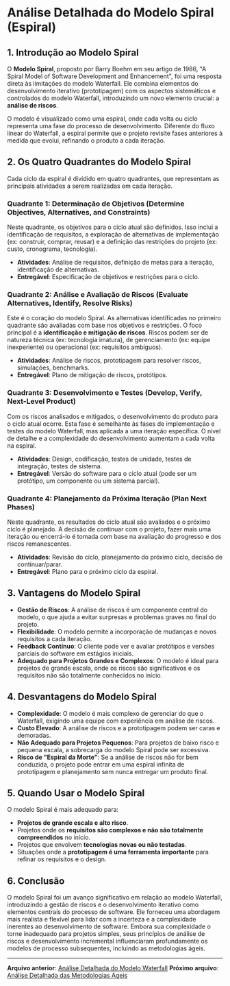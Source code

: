 # Análise Detalhada do Modelo Spiral (Espiral)

## 1. Introdução ao Modelo Spiral

O **Modelo Spiral**, proposto por Barry Boehm em seu artigo de 1986, "A Spiral Model of Software Development and Enhancement", foi uma resposta direta às limitações do modelo Waterfall. Ele combina elementos do desenvolvimento iterativo (prototipagem) com os aspectos sistemáticos e controlados do modelo Waterfall, introduzindo um novo elemento crucial: a **análise de riscos**.

O modelo é visualizado como uma espiral, onde cada volta ou ciclo representa uma fase do processo de desenvolvimento. Diferente do fluxo linear do Waterfall, a espiral permite que o projeto revisite fases anteriores à medida que evolui, refinando o produto a cada iteração.

## 2. Os Quatro Quadrantes do Modelo Spiral

Cada ciclo da espiral é dividido em quatro quadrantes, que representam as principais atividades a serem realizadas em cada iteração.

### Quadrante 1: Determinação de Objetivos (Determine Objectives, Alternatives, and Constraints)

Neste quadrante, os objetivos para o ciclo atual são definidos. Isso inclui a identificação de requisitos, a exploração de alternativas de implementação (ex: construir, comprar, reusar) e a definição das restrições do projeto (ex: custo, cronograma, tecnologia).

-   **Atividades**: Análise de requisitos, definição de metas para a iteração, identificação de alternativas.
-   **Entregável**: Especificação de objetivos e restrições para o ciclo.

### Quadrante 2: Análise e Avaliação de Riscos (Evaluate Alternatives, Identify, Resolve Risks)

Este é o coração do modelo Spiral. As alternativas identificadas no primeiro quadrante são avaliadas com base nos objetivos e restrições. O foco principal é a **identificação e mitigação de riscos**. Riscos podem ser de natureza técnica (ex: tecnologia imatura), de gerenciamento (ex: equipe inexperiente) ou operacional (ex: requisitos ambíguos).

-   **Atividades**: Análise de riscos, prototipagem para resolver riscos, simulações, benchmarks.
-   **Entregável**: Plano de mitigação de riscos, protótipos.

### Quadrante 3: Desenvolvimento e Testes (Develop, Verify, Next-Level Product)

Com os riscos analisados e mitigados, o desenvolvimento do produto para o ciclo atual ocorre. Esta fase é semelhante às fases de implementação e testes do modelo Waterfall, mas aplicada a uma iteração específica. O nível de detalhe e a complexidade do desenvolvimento aumentam a cada volta na espiral.

-   **Atividades**: Design, codificação, testes de unidade, testes de integração, testes de sistema.
-   **Entregável**: Versão do software para o ciclo atual (pode ser um protótipo, um componente ou um sistema parcial).

### Quadrante 4: Planejamento da Próxima Iteração (Plan Next Phases)

Neste quadrante, os resultados do ciclo atual são avaliados e o próximo ciclo é planejado. A decisão de continuar com o projeto, fazer mais uma iteração ou encerrá-lo é tomada com base na avaliação do progresso e dos riscos remanescentes.

-   **Atividades**: Revisão do ciclo, planejamento do próximo ciclo, decisão de continuar/parar.
-   **Entregável**: Plano para o próximo ciclo da espiral.

## 3. Vantagens do Modelo Spiral

-   **Gestão de Riscos**: A análise de riscos é um componente central do modelo, o que ajuda a evitar surpresas e problemas graves no final do projeto.
-   **Flexibilidade**: O modelo permite a incorporação de mudanças e novos requisitos a cada iteração.
-   **Feedback Contínuo**: O cliente pode ver e avaliar protótipos e versões parciais do software em estágios iniciais.
-   **Adequado para Projetos Grandes e Complexos**: O modelo é ideal para projetos de grande escala, onde os riscos são significativos e os requisitos não são totalmente conhecidos no início.

## 4. Desvantagens do Modelo Spiral

-   **Complexidade**: O modelo é mais complexo de gerenciar do que o Waterfall, exigindo uma equipe com experiência em análise de riscos.
-   **Custo Elevado**: A análise de riscos e a prototipagem podem ser caras e demoradas.
-   **Não Adequado para Projetos Pequenos**: Para projetos de baixo risco e pequena escala, a sobrecarga do modelo Spiral pode ser excessiva.
-   **Risco de "Espiral da Morte"**: Se a análise de riscos não for bem conduzida, o projeto pode entrar em uma espiral infinita de prototipagem e planejamento sem nunca entregar um produto final.

## 5. Quando Usar o Modelo Spiral

O modelo Spiral é mais adequado para:

-   **Projetos de grande escala e alto risco**.
-   Projetos onde os **requisitos são complexos e não são totalmente compreendidos** no início.
-   Projetos que envolvem **tecnologias novas ou não testadas**.
-   Situações onde a **prototipagem é uma ferramenta importante** para refinar os requisitos e o design.

## 6. Conclusão

O modelo Spiral foi um avanço significativo em relação ao modelo Waterfall, introduzindo a gestão de riscos e o desenvolvimento iterativo como elementos centrais do processo de software. Ele forneceu uma abordagem mais realista e flexível para lidar com a incerteza e a complexidade inerentes ao desenvolvimento de software. Embora sua complexidade o torne inadequado para projetos simples, seus princípios de análise de riscos e desenvolvimento incremental influenciaram profundamente os modelos de processo subsequentes, incluindo as metodologias ágeis.

---

**Arquivo anterior**: [Análise Detalhada do Modelo Waterfall](waterfall-cascata.md)
**Próximo arquivo**: [Análise Detalhada das Metodologias Ágeis](agile-metodologias.md)


